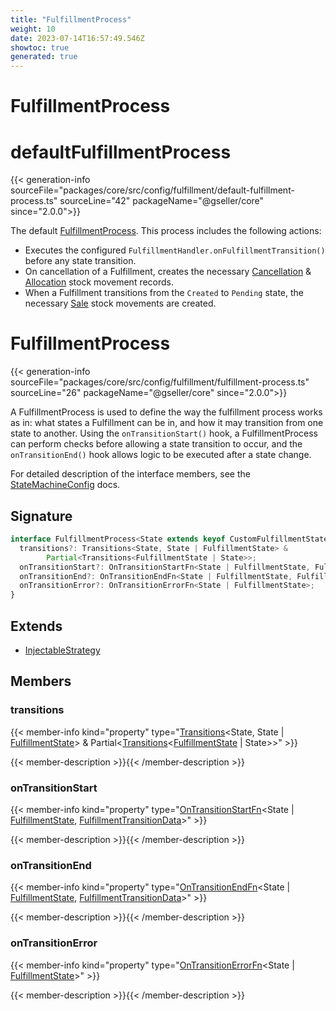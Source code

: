 ```yaml
---
title: "FulfillmentProcess"
weight: 10
date: 2023-07-14T16:57:49.546Z
showtoc: true
generated: true
---
```

<!-- This file was generated from the Vendure source. Do not modify. Instead, re-run the "docs:build" script -->

# FulfillmentProcess
<div class="symbol">


# defaultFulfillmentProcess

{{< generation-info sourceFile="packages/core/src/config/fulfillment/default-fulfillment-process.ts" sourceLine="42" packageName="@gseller/core" since="2.0.0">}}

The default <a href='/typescript-api/fulfillment/fulfillment-process#fulfillmentprocess'>FulfillmentProcess</a>. This process includes the following actions:

- Executes the configured `FulfillmentHandler.onFulfillmentTransition()` before any state
  transition.
- On cancellation of a Fulfillment, creates the necessary <a href='/typescript-api/entities/stock-movement#cancellation'>Cancellation</a> & <a href='/typescript-api/entities/stock-movement#allocation'>Allocation</a>
  stock movement records.
- When a Fulfillment transitions from the `Created` to `Pending` state, the necessary
  <a href='/typescript-api/entities/stock-movement#sale'>Sale</a> stock movements are created.

</div>
<div class="symbol">


# FulfillmentProcess

{{< generation-info sourceFile="packages/core/src/config/fulfillment/fulfillment-process.ts" sourceLine="26" packageName="@gseller/core" since="2.0.0">}}

A FulfillmentProcess is used to define the way the fulfillment process works as in: what states a Fulfillment can be
in, and how it may transition from one state to another. Using the `onTransitionStart()` hook, a
FulfillmentProcess can perform checks before allowing a state transition to occur, and the `onTransitionEnd()`
hook allows logic to be executed after a state change.

For detailed description of the interface members, see the <a href='/typescript-api/state-machine/state-machine-config#statemachineconfig'>StateMachineConfig</a> docs.

## Signature

```TypeScript
interface FulfillmentProcess<State extends keyof CustomFulfillmentStates | string> extends InjectableStrategy {
  transitions?: Transitions<State, State | FulfillmentState> &
        Partial<Transitions<FulfillmentState | State>>;
  onTransitionStart?: OnTransitionStartFn<State | FulfillmentState, FulfillmentTransitionData>;
  onTransitionEnd?: OnTransitionEndFn<State | FulfillmentState, FulfillmentTransitionData>;
  onTransitionError?: OnTransitionErrorFn<State | FulfillmentState>;
}
```
## Extends

 * <a href='/typescript-api/common/injectable-strategy#injectablestrategy'>InjectableStrategy</a>


## Members

### transitions

{{< member-info kind="property" type="<a href='/typescript-api/state-machine/transitions#transitions'>Transitions</a>&#60;State, State | <a href='/typescript-api/fulfillment/fulfillment-state#fulfillmentstate'>FulfillmentState</a>&#62; &#38;         Partial&#60;<a href='/typescript-api/state-machine/transitions#transitions'>Transitions</a>&#60;<a href='/typescript-api/fulfillment/fulfillment-state#fulfillmentstate'>FulfillmentState</a> | State&#62;&#62;"  >}}

{{< member-description >}}{{< /member-description >}}

### onTransitionStart

{{< member-info kind="property" type="<a href='/typescript-api/state-machine/state-machine-config#ontransitionstartfn'>OnTransitionStartFn</a>&#60;State | <a href='/typescript-api/fulfillment/fulfillment-state#fulfillmentstate'>FulfillmentState</a>, <a href='/typescript-api/fulfillment/fulfillment-transition-data#fulfillmenttransitiondata'>FulfillmentTransitionData</a>&#62;"  >}}

{{< member-description >}}{{< /member-description >}}

### onTransitionEnd

{{< member-info kind="property" type="<a href='/typescript-api/state-machine/state-machine-config#ontransitionendfn'>OnTransitionEndFn</a>&#60;State | <a href='/typescript-api/fulfillment/fulfillment-state#fulfillmentstate'>FulfillmentState</a>, <a href='/typescript-api/fulfillment/fulfillment-transition-data#fulfillmenttransitiondata'>FulfillmentTransitionData</a>&#62;"  >}}

{{< member-description >}}{{< /member-description >}}

### onTransitionError

{{< member-info kind="property" type="<a href='/typescript-api/state-machine/state-machine-config#ontransitionerrorfn'>OnTransitionErrorFn</a>&#60;State | <a href='/typescript-api/fulfillment/fulfillment-state#fulfillmentstate'>FulfillmentState</a>&#62;"  >}}

{{< member-description >}}{{< /member-description >}}


</div>
